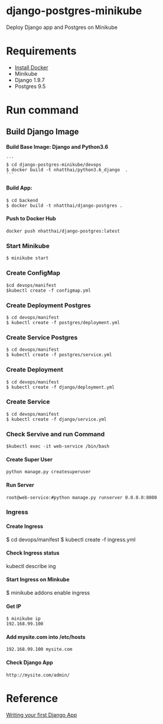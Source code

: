 # django-postgres-minikube
Deploy Django app and Postgres on Minikube

# Requirements
+ [Install Docker](https://docs.docker.com/engine/installation/)
+ Minikube
+ Django 1.9.7
+ Postgres 9.5

# Run command

## Build Django Image
#### Build Base Image: Django and Python3.6
	```
	$ cd django-postgres-minikube/devops
	$ docker build -t nhatthai/python3.6_django  .
	```

#### Build App:
	$ cd backend
	$ docker build -t nhatthai/django-postgres .

#### Push to Docker Hub
	docker push nhatthai/django-postgres:latest

### Start Minikube
	$ minikube start

### Create ConfigMap
    $cd devops/manifest
    $kubectl create -f configmap.yml

### Create Deployment Postgres
	$ cd devops/manifest
	$ kubectl create -f postgres/deployment.yml

### Create Service Postgres
	$ cd devops/manifest
	$ kubectl create -f postgres/service.yml

### Create Deployment
	$ cd devops/manifest
	$ kubectl create -f django/deployment.yml

### Create Service
	$ cd devops/manifest
	$ kubectl create -f django/service.yml

### Check Servive and run Command
	$kubectl exec -it web-service /bin/bash


#### Create Super User
	python manage.py createsuperuser

#### Run Server
	root@web-service:#python manage.py runserver 0.0.0.0:8000

### Ingress
#### Create Ingress
$ cd devops/manifest
$ kubectl create -f ingress.yml

#### Check Ingress status
kubectl describe ing

#### Start Ingress on Minkube
$ minikube addons enable ingress

#### Get IP
```
$ minikube ip
192.168.99.100
```

#### Add mysite.com into /etc/hosts
```
192.168.99.100 mysite.com
```

#### Check Django App
```
http://mysite.com/admin/
```

# Reference
[Writing your first Django App](https://docs.djangoproject.com/en/2.1/intro/tutorial01/)
